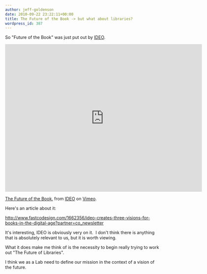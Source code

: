 ```yaml
---
author: jeff-goldenson
date: 2010-09-22 23:22:11+00:00
title: The Future of the Book -> but what about libraries?
wordpress_id: 387
---
```


So "Future of the Book" was just put out by [IDEO](http://www.ideo.com).

<div class="embed-container"><iframe src="https://player.vimeo.com/video/15142335" width="640" height="480" frameborder="0" webkitallowfullscreen mozallowfullscreen allowfullscreen></iframe></div>

[The Future of the Book.](http://vimeo.com/15142335) from [IDEO](http://vimeo.com/ideo) on [Vimeo](http://vimeo.com).

Here's an article about it:

http://www.fastcodesign.com/1662356/ideo-creates-three-visions-for-books-in-the-digital-age?partner=co_newsletter

It's interesting, IDEO is obviously very on it.  I don't think there is anything that is absolutely relevant to us, but it is worth viewing.

What it does make me think of is the necessity to begin really trying to work out "The Future of Libraries".

I think we as a Lab need to define our mission in the context of a vision of the future.
